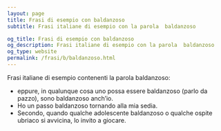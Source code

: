 ```yaml
---
layout: page
title: Frasi di esempio con baldanzoso 
subtitle: Frasi italiane di esempio con la parola  baldanzoso

og_title: Frasi di esempio con baldanzoso 
og_description: Frasi italiane di esempio con la parola  baldanzoso
og_type: website
permalink: /frasi/b/baldanzoso.html
---
```


Frasi italiane di esempio contenenti la parola baldanzoso:


- eppure, in qualunque cosa uno possa essere baldanzoso (parlo da pazzo), sono baldanzoso anch’io.
- Ho un passo baldanzoso tornando alla mia sedia.
- Secondo, quando qualche adolescente baldanzoso o qualche ospite ubriaco si avvicina, lo invito a giocare.

